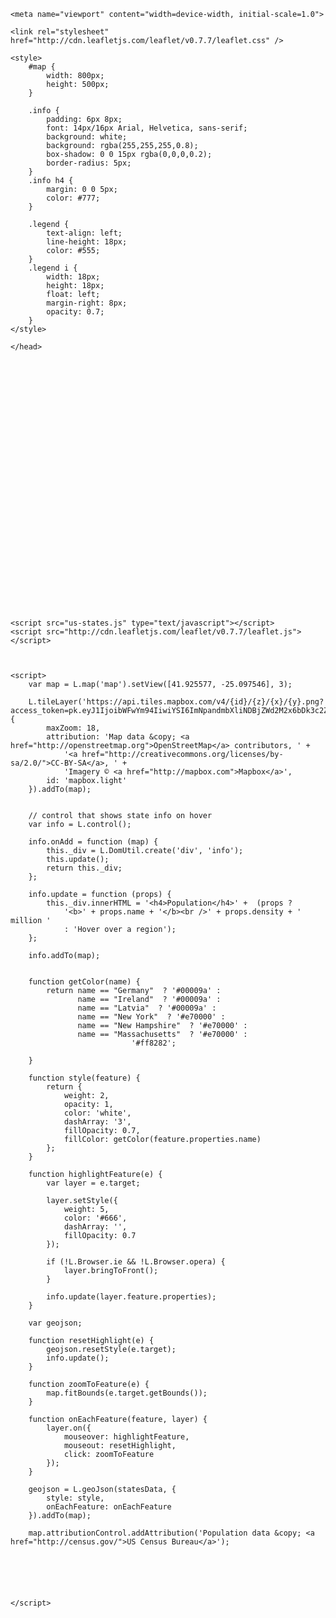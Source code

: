 
<!DOCTYPE html>
<html>
<head>
	<title>HW5</title>
	<meta charset="utf-8" />

	<meta name="viewport" content="width=device-width, initial-scale=1.0">

	<link rel="stylesheet" href="http://cdn.leafletjs.com/leaflet/v0.7.7/leaflet.css" />

	<style>
		#map {
			width: 800px;
			height: 500px;
		}

		.info {
			padding: 6px 8px;
			font: 14px/16px Arial, Helvetica, sans-serif;
			background: white;
			background: rgba(255,255,255,0.8);
			box-shadow: 0 0 15px rgba(0,0,0,0.2);
			border-radius: 5px;
		}
		.info h4 {
			margin: 0 0 5px;
			color: #777;
		}

		.legend {
			text-align: left;
			line-height: 18px;
			color: #555;
		}
		.legend i {
			width: 18px;
			height: 18px;
			float: left;
			margin-right: 8px;
			opacity: 0.7;
		}
	</style>
	
	</head>
<body>
	<div id="map" style="width: 600px; height: 400px"></div>

	<script src="us-states.js" type="text/javascript"></script>
	<script src="http://cdn.leafletjs.com/leaflet/v0.7.7/leaflet.js"></script>
	
	

	<script>
		var map = L.map('map').setView([41.925577, -25.097546], 3);

		L.tileLayer('https://api.tiles.mapbox.com/v4/{id}/{z}/{x}/{y}.png?access_token=pk.eyJ1IjoibWFwYm94IiwiYSI6ImNpandmbXliNDBjZWd2M2x6bDk3c2ZtOTkifQ._QA7i5Mpkd_m30IGElHziw', {
			maxZoom: 18,
			attribution: 'Map data &copy; <a href="http://openstreetmap.org">OpenStreetMap</a> contributors, ' +
				'<a href="http://creativecommons.org/licenses/by-sa/2.0/">CC-BY-SA</a>, ' +
				'Imagery © <a href="http://mapbox.com">Mapbox</a>',
			id: 'mapbox.light'
		}).addTo(map);


		// control that shows state info on hover
		var info = L.control();

		info.onAdd = function (map) {
			this._div = L.DomUtil.create('div', 'info');
			this.update();
			return this._div;
		};

		info.update = function (props) {
			this._div.innerHTML = '<h4>Population</h4>' +  (props ?
				'<b>' + props.name + '</b><br />' + props.density + ' million '
				: 'Hover over a region');
		};

		info.addTo(map);
		
		
		function getColor(name) {
			return name == "Germany"  ? '#00009a' :
			       name == "Ireland"  ? '#00009a' :
			       name == "Latvia"  ? '#00009a' :
			       name == "New York"  ? '#e70000' :
				   name == "New Hampshire"  ? '#e70000' :
				   name == "Massachusetts"  ? '#e70000' :
			                   '#ff8282';
							   
		}
		
		function style(feature) {
			return {
				weight: 2,
				opacity: 1,
				color: 'white',
				dashArray: '3',
				fillOpacity: 0.7,
				fillColor: getColor(feature.properties.name)
			};
		}

		function highlightFeature(e) {
			var layer = e.target;

			layer.setStyle({
				weight: 5,
				color: '#666',
				dashArray: '',
				fillOpacity: 0.7
			});

			if (!L.Browser.ie && !L.Browser.opera) {
				layer.bringToFront();
			}

			info.update(layer.feature.properties);
		}
		
		var geojson;

		function resetHighlight(e) {
			geojson.resetStyle(e.target);
			info.update();
		}

		function zoomToFeature(e) {
			map.fitBounds(e.target.getBounds());
		}

		function onEachFeature(feature, layer) {
			layer.on({
				mouseover: highlightFeature,
				mouseout: resetHighlight,
				click: zoomToFeature
			});
		}

		geojson = L.geoJson(statesData, {
			style: style,
			onEachFeature: onEachFeature
		}).addTo(map);

		map.attributionControl.addAttribution('Population data &copy; <a href="http://census.gov/">US Census Bureau</a>');


		
		
		

	</script>
</body>
</html>
